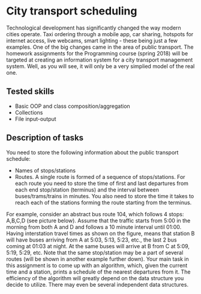 # City transport scheduling
Technological development has significantly changed the way modern cities
operate. Taxi ordering through a mobile app, car sharing, hotspots for internet
access, live webcams, smart lighting - these being just a few examples. One of
the big changes came in the area of public transport.
The homework assignments for the Programming course (spring 2018) will
be targeted at creating an information system for a city transport management system. Well, as you will see, it will only be a very simplied model of the real one.
## Tested skills
* Basic OOP and class composition/aggregation
* Collections
* File input-output
## Description of tasks
You need to store the following information about the public transport schedule:
* Names of stops/stations
* Routes. A single route is formed of a sequence of stops/stations. For each
route you need to store the time of first and last departures from each
end stop/station (terminus) and the interval between buses/trams/trains
in minutes. You also need to store the time it takes to reach each of the
stations forming the route starting from the terminus.

For example, consider an abstract bus route 104, which follows 4 stops:
A,B,C,D (see picture below). Assume that the traffic starts from 5:00 in
the morning from both A and D and follows a 10 minute interval until
01:00. Having interstation travel times as shown on the figure, means that
station B will have buses arriving from A at 5:03, 5:13, 5:23, etc., the last 2
bus coming at 01:03 at night. At the same buses will arrive at B from C
at 5:09, 5:19, 5:29, etc.
Note that the same stop/station may be a part of several routes (will be
shown in another example further down).
Your main task in this assignment is to come up with an algorithm, which,
given the current time and a station, prints a schedule of the nearest
departures from it.
The efficiency of the algorithm will greatly depend on the data structure
you decide to utilize. There may even be several independent data structures.
